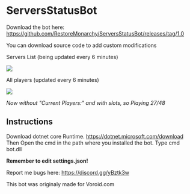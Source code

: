 # ServersStatusBot

Download the bot here: https://github.com/RestoreMonarchy/ServersStatusBot/releases/tag/1.0

You can download source code to add custom modifications 

Servers List (being updated every 6 minutes)

![](https://i.imgur.com/FZhAa3L.png)

All players (updated every 6 minutes)

![](https://cdn.discordapp.com/attachments/308192825240190977/538441676545327115/unknown.png)

*Now without "Current Players:" and with slots, so Playing 27/48*

## Instructions

Download dotnet core Runtime. https://dotnet.microsoft.com/download
Then Open the cmd in the path where you installed the bot. Type cmd bot.dll

**Remember to edit settings.json!**

Report me bugs here: https://discord.gg/yBztk3w

This bot was originaly made for Voroid.com
